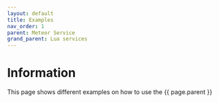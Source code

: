 ```yaml
---
layout: default
title: Examples 
nav_order: 1
parent: Meteor Service
grand_parent: Lua services
---
```


# Information

This page shows different examples on how to use the {{ page.parent }}